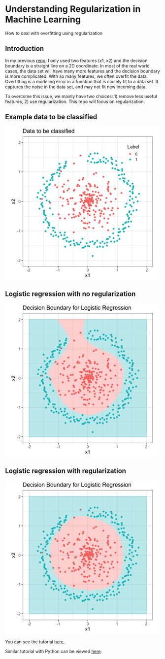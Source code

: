 Understanding Regularization in Machine Learning
================
How to deal with overfitting using regularization

Introduction
------------

In my previous [repo](https://github.com/JunWorks/Logistic-Regression-from-scratch-in-R), I only used two features (x1, x2) and the decision boundary is a straight line on a 2D coordinate. In most of the real world cases, the data set will have many more features and the decision boundary is more complicated. With so many features, we often overfit the data. Overfitting is a modeling error in a function that is closely fit to a data set. It captures the noise in the data set, and may not fit new incoming data.

To overcome this issue, we mainly have two choices: 1) remove less useful features, 2) use regularization. This repo will focus on regularization.

Example data to be classified
------------

<p float="left">
  <img src="/images/data_plot.png" width="500" />
</p>

Logistic regression with no regularization
------------
<p float="left">
  <img src="/images/no_reg.png" width="500" />
</p>

Logistic regression with regularization
------------
<p float="left">
  <img src="/images/reg.png" width="500" />
</p>

You can see the tutorial [here](https://towardsdatascience.com/understanding-regularization-in-machine-learning-5a0369ac73b9#3b9a-5d25d83f41c6).

Similar tutorial with Python can be viewed [here](https://github.com/JunWorks/ML-Algorithm-with-Python).
